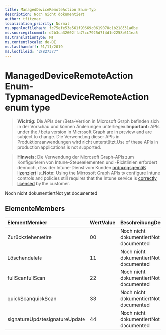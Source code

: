 ```yaml
---
title: ManagedDeviceRemoteAction Enum-Typ
description: Noch nicht dokumentiert
author: tfitzmac
localization_priority: Normal
ms.openlocfilehash: fc75efe53e561f90669c0619078c1b218531a6be
ms.sourcegitcommit: d2b3ca32602ffa76cc7925d7f4d1e2258e611ea5
ms.translationtype: MT
ms.contentlocale: de-DE
ms.lasthandoff: 01/11/2019
ms.locfileid: "27827377"
---
```

# <a name="manageddeviceremoteaction-enum-type"></a><span data-ttu-id="dc702-103">ManagedDeviceRemoteAction Enum-Typ</span><span class="sxs-lookup"><span data-stu-id="dc702-103">managedDeviceRemoteAction enum type</span></span>

> <span data-ttu-id="dc702-104">**Wichtig:** Die APIs der /Beta-Version in Microsoft Graph befinden sich in der Vorschau und können Änderungen unterliegen.</span><span class="sxs-lookup"><span data-stu-id="dc702-104">**Important:** APIs under the / beta version in Microsoft Graph are in preview and are subject to change.</span></span> <span data-ttu-id="dc702-105">Die Verwendung dieser APIs in Produktionsanwendungen wird nicht unterstützt.</span><span class="sxs-lookup"><span data-stu-id="dc702-105">Use of these APIs in production applications is not supported.</span></span>

> <span data-ttu-id="dc702-106">**Hinweis:** Die Verwendung der Microsoft Graph-APIs zum Konfigurieren von Intune-Steuerelementen und -Richtlinien erfordert dennoch, dass der Intune-Dienst vom Kunden [ordnungsgemäß lizenziert](https://go.microsoft.com/fwlink/?linkid=839381) ist.</span><span class="sxs-lookup"><span data-stu-id="dc702-106">**Note:** Using the Microsoft Graph APIs to configure Intune controls and policies still requires that the Intune service is [correctly licensed](https://go.microsoft.com/fwlink/?linkid=839381) by the customer.</span></span>

<span data-ttu-id="dc702-107">Noch nicht dokumentiert</span><span class="sxs-lookup"><span data-stu-id="dc702-107">Not yet documented</span></span>
## <a name="members"></a><span data-ttu-id="dc702-108">Elemente</span><span class="sxs-lookup"><span data-stu-id="dc702-108">Members</span></span>
|<span data-ttu-id="dc702-109">Element</span><span class="sxs-lookup"><span data-stu-id="dc702-109">Member</span></span>|<span data-ttu-id="dc702-110">Wert</span><span class="sxs-lookup"><span data-stu-id="dc702-110">Value</span></span>|<span data-ttu-id="dc702-111">Beschreibung</span><span class="sxs-lookup"><span data-stu-id="dc702-111">Description</span></span>|
|:---|:---|:---|
|<span data-ttu-id="dc702-112">Zurückziehen</span><span class="sxs-lookup"><span data-stu-id="dc702-112">retire</span></span>|<span data-ttu-id="dc702-113">0</span><span class="sxs-lookup"><span data-stu-id="dc702-113">0</span></span>|<span data-ttu-id="dc702-114">Noch nicht dokumentiert</span><span class="sxs-lookup"><span data-stu-id="dc702-114">Not yet documented</span></span>|
|<span data-ttu-id="dc702-115">Löschen</span><span class="sxs-lookup"><span data-stu-id="dc702-115">delete</span></span>|<span data-ttu-id="dc702-116">1</span><span class="sxs-lookup"><span data-stu-id="dc702-116">1</span></span>|<span data-ttu-id="dc702-117">Noch nicht dokumentiert</span><span class="sxs-lookup"><span data-stu-id="dc702-117">Not yet documented</span></span>|
|<span data-ttu-id="dc702-118">fullScan</span><span class="sxs-lookup"><span data-stu-id="dc702-118">fullScan</span></span>|<span data-ttu-id="dc702-119">2</span><span class="sxs-lookup"><span data-stu-id="dc702-119">2</span></span>|<span data-ttu-id="dc702-120">Noch nicht dokumentiert</span><span class="sxs-lookup"><span data-stu-id="dc702-120">Not yet documented</span></span>|
|<span data-ttu-id="dc702-121">quickScan</span><span class="sxs-lookup"><span data-stu-id="dc702-121">quickScan</span></span>|<span data-ttu-id="dc702-122">3</span><span class="sxs-lookup"><span data-stu-id="dc702-122">3</span></span>|<span data-ttu-id="dc702-123">Noch nicht dokumentiert</span><span class="sxs-lookup"><span data-stu-id="dc702-123">Not yet documented</span></span>|
|<span data-ttu-id="dc702-124">signatureUpdate</span><span class="sxs-lookup"><span data-stu-id="dc702-124">signatureUpdate</span></span>|<span data-ttu-id="dc702-125">4</span><span class="sxs-lookup"><span data-stu-id="dc702-125">4</span></span>|<span data-ttu-id="dc702-126">Noch nicht dokumentiert</span><span class="sxs-lookup"><span data-stu-id="dc702-126">Not yet documented</span></span>|





